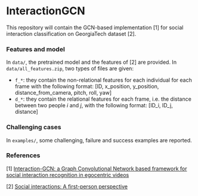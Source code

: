 # InteractionGCN

This repository will contain the GCN-based implementation [1] for social interaction classification on GeorgiaTech dataset [2].

### Features and model

In `data/`, the pretrained model and the features of [2] are provided. In `data/all_features.zip`, two types of files are given:
- `f_*`: they contain the non-relational features for each individual for each frame with the following format: [ID, x_position, y_position, distance_from_camera, pitch, roll, yaw]
- `d_*`: they contain the relational features for each frame, i.e. the distance between two people _i_ and _j_, with the following format: [ID_i, ID_j, distance]

### Challenging cases
In `examples/`, some challenging, failure and success examples are reported.  

### References
[1] [Interaction-GCN: a Graph Convolutional Network based framework for social interaction recognition in egocentric videos](https://arxiv.org/abs/2104.14007)

[2] [Social interactions: A first-person perspective](http://amav.gatech.edu/sites/default/files/papers/cvpr2012.Fathi_.Hodgins.Rehg_.printed.pdf)
